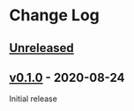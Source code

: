 Change Log
==========

## [Unreleased]

## [v0.1.0] - 2020-08-24

Initial release


[Unreleased]: https://github.com/bnorm/kotlin-react-function/compare/v0.1.0...HEAD
[v0.1.0]: https://github.com/bnorm/kotlin-react-function/releases/tag/v0.1.0
